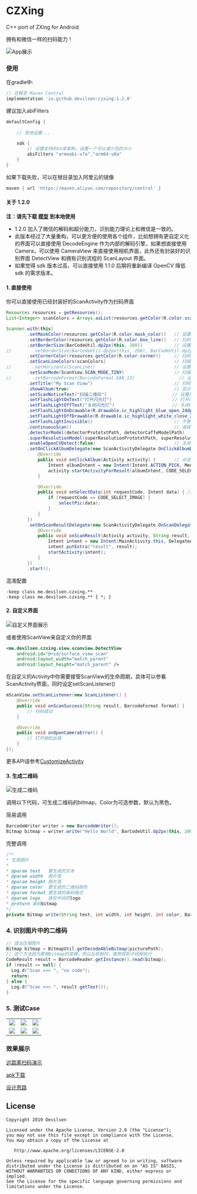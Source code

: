 # CZXing
C++ port of ZXing for Android

拥有和微信一样的扫码能力！

![App展示](https://github.com/devilsen/CZXing/blob/master/screenshots/scan_code.gif)

### 使用
在gradle中:
``` groovy
// 迁移至 Maven Central
implementation 'io.github.devilsen:czxing:1.2.0'
```
建议加入abiFilters
```gradle
defaultConfig {
    
    // 其他设置...

    ndk {
        // 设置支持的so库架构，设置一个可以减小包的大小
        abiFilters "armeabi-v7a","arm64-v8a"
    }
}
```
如果下载失败，可以在根目录加入阿里云的镜像
```gradle
maven { url 'https://maven.aliyun.com/repository/central' }
```
#### 关于 1.2.0
**注：请先下载 [模型](https://github.com/devilsen/CZXing/tree/master/sample/src/main/assets/wechat) 到本地使用**

- 1.2.0 加入了微信的解码和超分能力，识别能力理论上和微信是一致的。
- 此版本经过了大量重构，可以更方便的使用各个组件，比如想拥有更自定义化的界面可以直接使用 DecodeEngine 作为内部的解码引擎，如果想直接使用Camera，可以使用 CameraView 来直接使用相机界面，此外还有封装好的识别界面 DetectView 和拥有识别流程的 ScanLayout 界面。
- 如果觉得 sdk 版本过高，可以直接使用 1.1.0 后期将重新编译 OpenCV 降低 sdk 的需求版本。

#### 1. 直接使用

你可以直接使用已经封装好的ScanActivity作为扫码界面
```java
Resources resources = getResources();
List<Integer> scanColors = Arrays.asList(resources.getColor(R.color.scan_side), resources.getColor(R.color.scan_partial), resources.getColor(R.color.scan_middle));

Scanner.with(this)
        .setMaskColor(resources.getColor(R.color.mask_color))   // 设置设置扫码框四周颜色
        .setBorderColor(resources.getColor(R.color.box_line))   // 扫码框边框颜色
        .setBorderSize(BarCodeUtil.dp2px(this, 200))            // 设置扫码框大小
//        .setBorderSize(BarCodeUtil.dp2px(this, 200), BarCodeUtil.dp2px(this, 100))     // 设置扫码框长宽（如果同时调用了两个setBorderSize方法优先使用上一个）
        .setCornerColor(resources.getColor(R.color.corner))     // 扫码框角颜色
        .setScanLineColors(scanColors)                          // 扫描线颜色（这是一个渐变颜色）
//        .setHorizontalScanLine()                              // 设置扫码线为水平方向（从左到右）
        .setScanMode(ScanView.SCAN_MODE_TINY)                   // 扫描区域 0：混合 1：只扫描框内 2：只扫描整个屏幕
//        .setBarcodeFormat(BarcodeFormat.EAN_13)                 // 设置扫码格式
        .setTitle("My Scan View")                               // 扫码界面标题
        .showAlbum(true)                                        // 显示相册(默认为true)
        .setScanNoticeText("扫描二维码")                         // 设置扫码文字提示
        .setFlashLightOnText("打开闪光灯")                       // 打开闪光灯提示
        .setFlashLightOffText("关闭闪光灯")                      // 关闭闪光灯提示
        .setFlashLightOnDrawable(R.drawable.ic_highlight_blue_open_24dp)       // 闪光灯打开时的样式
        .setFlashLightOffDrawable(R.drawable.ic_highlight_white_close_24dp)    // 闪光灯关闭时的样式
        .setFlashLightInvisible()                               // 不使用闪光灯图标及提示
        .continuousScan()                                       // 连续扫码，不关闭扫码界面
        .detectorModel(detectorPrototxtPath, detectorCaffeModelPath)    // 二维码识别模型
        .superResolutionModel(superResolutionPrototxtPath, superResolutionCaffeModelPath)   // 超分模型
        .enableOpenCVDetect(false)                              // 关闭OpenCV探测，避免没有发现二维码也放大的现象，但是这样可能降低扫码的成功率，请结合业务关闭（默认开启）
        .setOnClickAlbumDelegate(new ScanActivityDelegate.OnClickAlbumDelegate() {
            @Override
            public void onClickAlbum(Activity activity) {       // 点击右上角的相册按钮
                Intent albumIntent = new Intent(Intent.ACTION_PICK, MediaStore.Images.Media.EXTERNAL_CONTENT_URI);
                activity.startActivityForResult(albumIntent, CODE_SELECT_IMAGE);
            }

            @Override
            public void onSelectData(int requestCode, Intent data) { // 选择图片返回的数据
                if (requestCode == CODE_SELECT_IMAGE) {
                    selectPic(data);
                }
            }
        })
        .setOnScanResultDelegate(new ScanActivityDelegate.OnScanDelegate() { // 接管扫码成功的数据
            @Override
            public void onScanResult(Activity activity, String result, BarcodeFormat format) {
                Intent intent = new Intent(MainActivity.this, DelegateActivity.class);
                intent.putExtra("result", result);
                startActivity(intent);
            }
        })
        .start();
```

混淆配置
```
-keep class me.devilsen.czxing.**
-keep class me.devilsen.czxing.** { *; }
```

#### 2. 自定义界面
![自定义界面展示](https://github.com/devilsen/CZXing/blob/master/screenshots/customize_scan_view.jpg)

或者使用ScanView来自定义你的界面
```xml
<me.devilsen.czxing.view.scanview.DetectView
    android:id="@+id/surface_view_scan"
    android:layout_width="match_parent"
    android:layout_height="match_parent" />
```

在自定义的Activity中你需要接管ScanView的生命周期，具体可以参看ScanActivity界面，同时设定setScanListener()
```java
mScanView.setScanListener(new ScanListener() {
    @Override
    public void onScanSuccess(String result, BarcodeFormat format) {
        // 扫码成功
    }

    @Override
    public void onOpenCameraError() {
        // 打开相机出错
    }
});
```

更多API请参考[CustomizeActivity](https://github.com/devilsen/CZXing/blob/master/sample/src/main/java/me/sam/czxing/CustomizeActivity.java)

#### 3. 生成二维码
![生成二维码](https://github.com/devilsen/CZXing/blob/master/screenshots/write_code.gif)

调用以下代码，可生成二维码的bitmap，Color为可选参数，默认为黑色。

简易调用

```java
BarcodeWriter writer = new BarcodeWriter();
Bitmap bitmap = writer.write("Hello World", BarCodeUtil.dp2px(this, 200), BarCodeUtil.dp2px(this, 200), Color.RED);
```

完整调用

```java
/**
* 生成图片
*
* @param text   要生成的文本
* @param width  图片宽
* @param height 图片高
* @param color  要生成的二维码颜色
* @param format 要生成的条码格式
* @param logo   放在中间的logo
* @return 条码bitmap
*/
private Bitmap write(String text, int width, int height, int color, BarcodeFormat format, Bitmap logo)

```

### 4. 识别图片中的二维码 

```java
// 适当压缩图片
Bitmap bitmap = BitmapUtil.getDecodeAbleBitmap(picturePath);
// 这个方法因为要做bitmap的变换，所以比较耗时，推荐放到子线程执行
CodeResult result = BarcodeReader.getInstance().read(bitmap);
if (result == null) {
  Log.d("Scan >>> ", "no code");
  return;
} else {
  Log.d("Scan >>> ", result.getText());
}
```



### 5. 测试Case

| | | |
:--:|:-:|:--:
![](https://github.com/devilsen/CZXing/blob/master/screenshots/case/test_bar_code.png)|![](https://github.com/devilsen/CZXing/blob/master/screenshots/case/test_black_boder.png)|![](https://github.com/devilsen/CZXing/blob/master/screenshots/case/test_color.png)
![](https://github.com/devilsen/CZXing/blob/master/screenshots/case/test_gray.png)|![](https://github.com/devilsen/CZXing/blob/master/screenshots/case/test_oblique.png)|![](https://github.com/devilsen/CZXing/blob/master/screenshots/case/test_oblique_2.png)

### 效果展示
[远距离扫码演示](https://www.bilibili.com/video/av59888116)

[apk下载](https://github.com/devilsen/CZXing/releases)

[设计思路](https://www.jianshu.com/p/e2866af44236)

## License

    Copyright 2019 Devilsen
    
    Licensed under the Apache License, Version 2.0 (the "License");
    you may not use this file except in compliance with the License.
    You may obtain a copy of the License at
    
       http://www.apache.org/licenses/LICENSE-2.0
    
    Unless required by applicable law or agreed to in writing, software
    distributed under the License is distributed on an "AS IS" BASIS,
    WITHOUT WARRANTIES OR CONDITIONS OF ANY KIND, either express or implied.
    See the License for the specific language governing permissions and
    limitations under the License.
